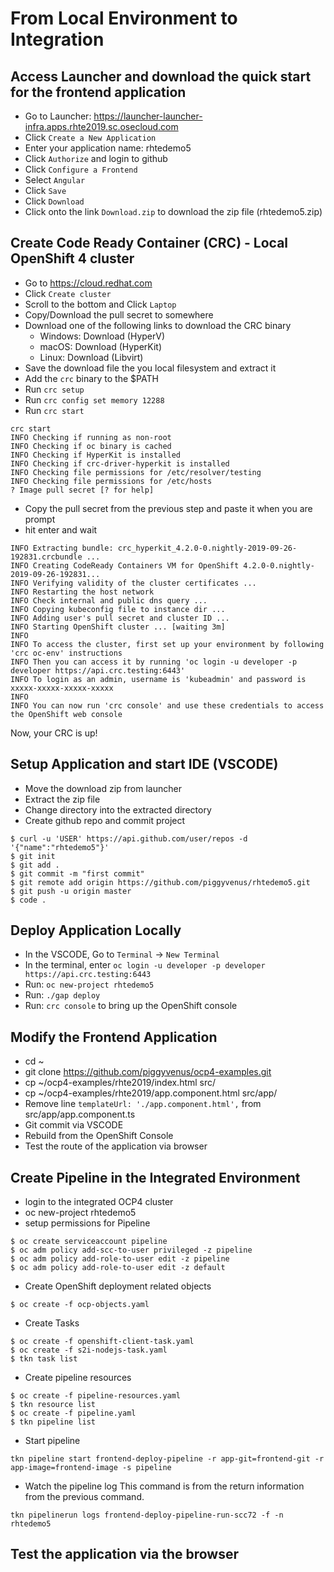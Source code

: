 # From Local Environment to Integration

## Access Launcher and download the quick start for the frontend application

  * Go to Launcher: https://launcher-launcher-infra.apps.rhte2019.sc.osecloud.com
  * Click `Create a New Application`
  * Enter your application name: rhtedemo5
  * Click `Authorize` and login to github
  * Click `Configure a Frontend`
  * Select `Angular`
  * Click `Save`
  * Click `Download`
  * Click onto the link `Download.zip` to download the zip file (rhtedemo5.zip)

## Create Code Ready Container (CRC) - Local OpenShift 4 cluster

 * Go to https://cloud.redhat.com
 * Click `Create cluster`
 * Scroll to the bottom and Click `Laptop`
 * Copy/Download the pull secret to somewhere
 * Download one of the following links to download the CRC binary
     * Windows: Download (HyperV)
     * macOS: Download (HyperKit)
     * Linux: Download (Libvirt)
 * Save the download file the you local filesystem and extract it
 * Add the `crc` binary to the $PATH
 * Run `crc setup`
 * Run `crc config set memory 12288`
 * Run `crc start`
```
crc start
INFO Checking if running as non-root              
INFO Checking if oc binary is cached              
INFO Checking if HyperKit is installed            
INFO Checking if crc-driver-hyperkit is installed
INFO Checking file permissions for /etc/resolver/testing
INFO Checking file permissions for /etc/hosts     
? Image pull secret [? for help]
```
 * Copy the pull secret from the previous step and paste it when you are prompt
 * hit enter and wait
 ```
 INFO Extracting bundle: crc_hyperkit_4.2.0-0.nightly-2019-09-26-192831.crcbundle ...
 INFO Creating CodeReady Containers VM for OpenShift 4.2.0-0.nightly-2019-09-26-192831...
 INFO Verifying validity of the cluster certificates ...
 INFO Restarting the host network                  
 INFO Check internal and public dns query ...      
 INFO Copying kubeconfig file to instance dir ...  
 INFO Adding user's pull secret and cluster ID ...
 INFO Starting OpenShift cluster ... [waiting 3m]  
 INFO                                              
 INFO To access the cluster, first set up your environment by following 'crc oc-env' instructions
 INFO Then you can access it by running 'oc login -u developer -p developer https://api.crc.testing:6443'
 INFO To login as an admin, username is 'kubeadmin' and password is xxxxx-xxxxx-xxxxx-xxxxx
 INFO                                              
 INFO You can now run 'crc console' and use these credentials to access the OpenShift web console
 ```
Now, your CRC is up!

## Setup Application and start IDE (VSCODE)
 * Move the download zip from launcher
 * Extract the zip file
 * Change directory into the extracted directory
 * Create github repo and commit project
 ```
 $ curl -u 'USER' https://api.github.com/user/repos -d '{"name":"rhtedemo5"}'
 $ git init
 $ git add .
 $ git commit -m "first commit"
 $ git remote add origin https://github.com/piggyvenus/rhtedemo5.git
 $ git push -u origin master
 $ code .
 ```
## Deploy Application Locally
 * In the VSCODE, Go to `Terminal` -> `New Terminal`
 * In the terminal, enter `oc login -u developer -p developer https://api.crc.testing:6443`
 * Run: `oc new-project rhtedemo5`
 * Run: `./gap deploy`
 * Run: `crc console` to bring up the OpenShift console

## Modify the Frontend Application
 * cd ~
 * git clone https://github.com/piggyvenus/ocp4-examples.git
 * cp ~/ocp4-examples/rhte2019/index.html src/
 * cp ~/ocp4-examples/rhte2019/app.component.html src/app/
 * Remove line `templateUrl: './app.component.html',` from src/app/app.component.ts
 * Git commit via VSCODE
 * Rebuild from the OpenShift Console
 * Test the route of the application via browser

## Create Pipeline in the Integrated Environment
 * login to the integrated OCP4 cluster
 * oc new-project rhtedemo5
 * setup permissions for Pipeline
 ```
 $ oc create serviceaccount pipeline
 $ oc adm policy add-scc-to-user privileged -z pipeline
 $ oc adm policy add-role-to-user edit -z pipeline
 $ oc adm policy add-role-to-user edit -z default

 ```
 * Create OpenShift deployment related objects
 ```
 $ oc create -f ocp-objects.yaml
 ```
 * Create Tasks
 ```
 $ oc create -f openshift-client-task.yaml
 $ oc create -f s2i-nodejs-task.yaml
 $ tkn task list
 ```
 * Create pipeline resources
 ```
 $ oc create -f pipeline-resources.yaml
 $ tkn resource list
 $ oc create -f pipeline.yaml
 $ tkn pipeline list
 ```
 * Start pipeline
 ```
 tkn pipeline start frontend-deploy-pipeline -r app-git=frontend-git -r app-image=frontend-image -s pipeline
 ```
 * Watch the pipeline log
 This command is from the return information from the previous command.

 ```
 tkn pipelinerun logs frontend-deploy-pipeline-run-scc72 -f -n rhtedemo5
 ```

## Test the application via the browser

